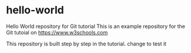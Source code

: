 # hello-world
Hello World repository for Git tutorial
This is an example repository for the Git tutoial on https://www.w3schools.com

This repository is built step by step in the tutorial. 
change to test it 
